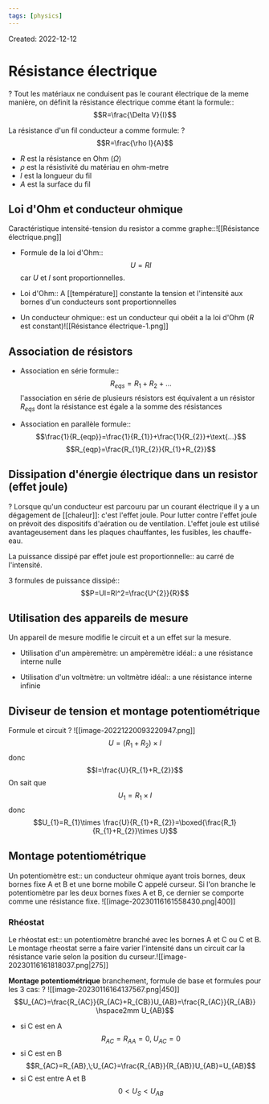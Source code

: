 ```yaml
---
tags: [physics] 
---
```

Created: 2022-12-12

# Résistance électrique
?
Tout les matériaux ne conduisent pas le courant électrique de la meme manière, on définit la résistance électrique comme étant la formule::$$R=\frac{\Delta V}{I}$$
<!--SR:!2023-09-28,166,230-->

La résistance d'un fil conducteur a comme formule:
?
$$R=\frac{\rho l}{A}$$
- $R$ est la résistance en Ohm ($\Omega$)
- $\rho$ est la résistivité du matériau en ohm-metre
- $l$ est la longueur du fil
- $A$ est la surface du fil
<!--SR:!2023-09-04,152,230-->

## Loi d'Ohm et conducteur ohmique

Caractéristique intensité-tension du resistor a comme graphe::![[Résistance électrique.png]]
<!--SR:!2023-08-28,147,230-->
- Formule de la loi d'Ohm::$$U=RI$$ car $U$ et $I$ sont proportionnelles.
<!--SR:!2023-10-22,179,230-->

- Loi d'Ohm:: A [[température]] constante la tension et l'intensité aux bornes d'un conducteurs sont proportionnelles
<!--SR:!2023-05-28,80,263-->

<!--SR:!2023-02-11,17,170-->
- Un conducteur ohmique:: est un conducteur qui obéit a la loi d'Ohm ($R$ est constant)![[Résistance électrique-1.png]]
<!--SR:!2023-07-06,125,250-->

## Association de résistors
- Association en série formule::$$R_{eqs}=R_1+R_2+\text{...}$$ l'association en série de plusieurs résistors est équivalent a un résistor $R_{eqs}$ dont la résistance est égale a la somme des résistances
<!--SR:!2023-11-10,197,242-->
- Association en parallèle formule::$$\frac{1}{R_{eqp}}=\frac{1}{R_{1}}+\frac{1}{R_{2}}+\text{...}$$ $$R_{eqp}=\frac{R_{1}R_{2}}{R_{1}+R_{2}}$$
<!--SR:!2023-09-25,169,241-->

## Dissipation d'énergie électrique dans un resistor (effet joule)
?
Lorsque qu'un conducteur est parcouru par un courant électrique il y a un dégagement de [[chaleur]]: c'est l'effet joule. 
Pour lutter contre l'effet joule on prévoit des dispositifs d'aération ou de ventilation. L'effet joule est utilisé avantageusement dans les plaques chauffantes, les fusibles, les chauffe-eau.
<!--SR:!2023-05-24,90,222-->

La puissance dissipé par effet joule est proportionnelle:: au carré de l'intensité.
<!--SR:!2023-05-19,84,222-->

3 formules de puissance dissipé::$$P=UI=RI^2=\frac{U^{2}}{R}$$
<!--SR:!2023-11-13,198,242-->

## Utilisation des appareils de mesure
Un appareil de mesure modifie le circuit et a un effet sur la mesure. 

- Utilisation d'un ampèremètre: un ampèremètre idéal:: a une résistance interne nulle
<!--SR:!2023-05-27,79,263-->

<!--SR:!2023-03-31,65,242-->
- Utilisation d'un voltmètre: un voltmètre idéal:: a une résistance interne infinie
<!--SR:!2023-05-07,86,242-->

## Diviseur de tension et montage potentiométrique
Formule et circuit
?
![[image-20221220093220947.png]]
$$U=(R_{1}+R_{2})\times I$$
donc
$$I=\frac{U}{R_{1}+R_{2}}$$
On sait que
$$U_{1}=R_{1}\times I$$
donc
$$U_{1}=R_{1}\times \frac{U}{R_{1}+R_{2}}=\boxed{\frac{R_1}{R_{1}+R_{2}}\times U}$$
<!--SR:!2023-10-02,168,240-->

## Montage potentiométrique
Un potentiomètre est:: un conducteur ohmique ayant trois bornes, deux bornes fixe A et B et une borne mobile C appelé curseur. Si l'on branche le potentiomètre par les deux bornes fixes A et B, ce dernier se comporte comme une résistance fixe. ![[image-20230116161558430.png|400]]
<!--SR:!2023-09-18,147,263-->

<!--SR:!2023-02-03,9,198-->

### Rhéostat
Le rhéostat est:: un potentiomètre branché avec les bornes A et C ou C et B. Le montage rheostat serre a faire varier l'intensité dans un circuit car la résistance varie selon la position du curseur.![[image-20230116161818037.png|275]]
<!--SR:!2023-09-09,142,263-->


**Montage potentiométrique** branchement, formule de base et formules pour les 3 cas:
?
![[image-20230116164137567.png|450]]$$U_{AC}=\frac{R_{AC}}{R_{AC}+R_{CB}}U_{AB}=\frac{R_{AC}}{R_{AB}} \hspace2mm U_{AB}$$
- si C est en A $$R_{AC}=R_{AA}=0,\;U_{AC}=0$$
- si C est en B $$R_{AC}=R_{AB},\;U_{AC}=\frac{R_{AB}}{R_{AB}}U_{AB}=U_{AB}$$
- si C est entre A et B $$0<U_{S}<U_{AB}$$
<!--SR:!2023-06-03,70,198-->











